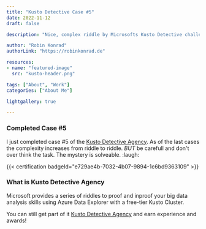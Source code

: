```yaml
---
title: "Kusto Detective Case #5"
date: 2022-11-12
draft: false

description: "Nice, complex riddle by Microsofts Kusto Detective challenges"

author: "Robin Konrad"
authorLink: "https://robinkonrad.de"

resources:
- name: "featured-image"
  src: "kusto-header.png"

tags: ["About", "Work"]
categories: ["About Me"]

lightgallery: true

---
```


### Completed Case #5
I just completed case #5 of the [Kusto Detective Agency](https://detective.kusto.io). As of the last cases the complexity increases from riddle to riddle. *BUT* be carefull and don't over think the task. The mystery is solveable. :laugh:

{{< certification badgeId="e729ae4b-7032-4b07-9894-1c6bd9363109" >}}

### What is Kusto Detective Agency

Microsoft provides a series of riddles to proof and inproof your big data analysis skills using Azure Data Explorer with a free-tier Kusto Cluster.

You can still get part of it [Kusto Detective Agency](https://detective.kusto.io) and earn experience and awards!
